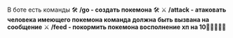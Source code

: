 В боте есть команды 
🛠️ **/go - создать покемона** 🛠️
⚔️ **/attack - атаковать человека имеющего покемона команда должна быть вызвана на сообщение** ⚔️
**/feed - покормить покемона восполнение хп на 10**🍧🍨🧁🥞🧋
